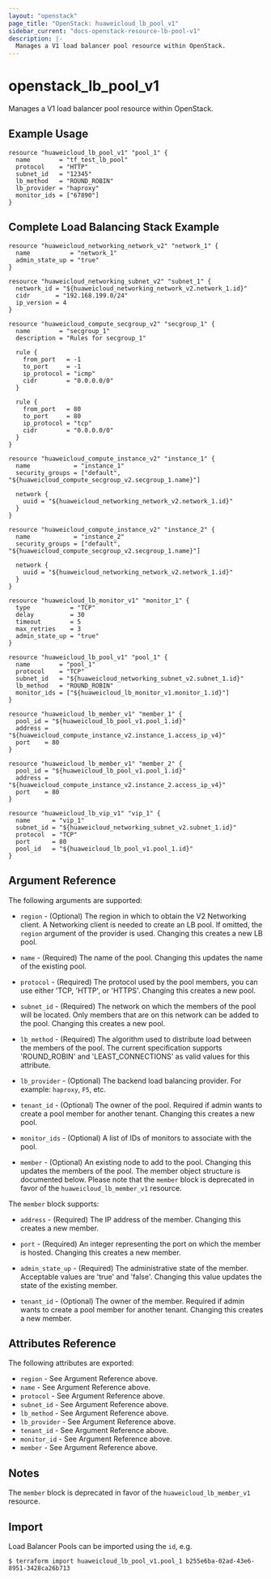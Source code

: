 ```yaml
---
layout: "openstack"
page_title: "OpenStack: huaweicloud_lb_pool_v1"
sidebar_current: "docs-openstack-resource-lb-pool-v1"
description: |-
  Manages a V1 load balancer pool resource within OpenStack.
---
```


# openstack\_lb\_pool_v1

Manages a V1 load balancer pool resource within OpenStack.

## Example Usage

```hcl
resource "huaweicloud_lb_pool_v1" "pool_1" {
  name        = "tf_test_lb_pool"
  protocol    = "HTTP"
  subnet_id   = "12345"
  lb_method   = "ROUND_ROBIN"
  lb_provider = "haproxy"
  monitor_ids = ["67890"]
}
```

## Complete Load Balancing Stack Example

```
resource "huaweicloud_networking_network_v2" "network_1" {
  name           = "network_1"
  admin_state_up = "true"
}

resource "huaweicloud_networking_subnet_v2" "subnet_1" {
  network_id = "${huaweicloud_networking_network_v2.network_1.id}"
  cidr       = "192.168.199.0/24"
  ip_version = 4
}

resource "huaweicloud_compute_secgroup_v2" "secgroup_1" {
  name        = "secgroup_1"
  description = "Rules for secgroup_1"

  rule {
    from_port   = -1
    to_port     = -1
    ip_protocol = "icmp"
    cidr        = "0.0.0.0/0"
  }

  rule {
    from_port   = 80
    to_port     = 80
    ip_protocol = "tcp"
    cidr        = "0.0.0.0/0"
  }
}

resource "huaweicloud_compute_instance_v2" "instance_1" {
  name            = "instance_1"
  security_groups = ["default", "${huaweicloud_compute_secgroup_v2.secgroup_1.name}"]

  network {
    uuid = "${huaweicloud_networking_network_v2.network_1.id}"
  }
}

resource "huaweicloud_compute_instance_v2" "instance_2" {
  name            = "instance_2"
  security_groups = ["default", "${huaweicloud_compute_secgroup_v2.secgroup_1.name}"]

  network {
    uuid = "${huaweicloud_networking_network_v2.network_1.id}"
  }
}

resource "huaweicloud_lb_monitor_v1" "monitor_1" {
  type           = "TCP"
  delay          = 30
  timeout        = 5
  max_retries    = 3
  admin_state_up = "true"
}

resource "huaweicloud_lb_pool_v1" "pool_1" {
  name        = "pool_1"
  protocol    = "TCP"
  subnet_id   = "${huaweicloud_networking_subnet_v2.subnet_1.id}"
  lb_method   = "ROUND_ROBIN"
  monitor_ids = ["${huaweicloud_lb_monitor_v1.monitor_1.id}"]
}

resource "huaweicloud_lb_member_v1" "member_1" {
  pool_id = "${huaweicloud_lb_pool_v1.pool_1.id}"
  address = "${huaweicloud_compute_instance_v2.instance_1.access_ip_v4}"
  port    = 80
}

resource "huaweicloud_lb_member_v1" "member_2" {
  pool_id = "${huaweicloud_lb_pool_v1.pool_1.id}"
  address = "${huaweicloud_compute_instance_v2.instance_2.access_ip_v4}"
  port    = 80
}

resource "huaweicloud_lb_vip_v1" "vip_1" {
  name      = "vip_1"
  subnet_id = "${huaweicloud_networking_subnet_v2.subnet_1.id}"
  protocol  = "TCP"
  port      = 80
  pool_id   = "${huaweicloud_lb_pool_v1.pool_1.id}"
}
```

## Argument Reference

The following arguments are supported:

* `region` - (Optional) The region in which to obtain the V2 Networking client.
    A Networking client is needed to create an LB pool. If omitted, the
    `region` argument of the provider is used. Changing this creates a new
    LB pool.

* `name` - (Required) The name of the pool. Changing this updates the name of
    the existing pool.

* `protocol` - (Required)  The protocol used by the pool members, you can use
  either 'TCP, 'HTTP', or 'HTTPS'. Changing this creates a new pool.

* `subnet_id` - (Required) The network on which the members of the pool will be
    located. Only members that are on this network can be added to the pool.
    Changing this creates a new pool.

* `lb_method` - (Required) The algorithm used to distribute load between the
    members of the pool. The current specification supports 'ROUND_ROBIN' and
    'LEAST_CONNECTIONS' as valid values for this attribute.

* `lb_provider` - (Optional) The backend load balancing provider. For example:
    `haproxy`, `F5`, etc.

* `tenant_id` - (Optional) The owner of the pool. Required if admin wants to
    create a pool member for another tenant. Changing this creates a new pool.

* `monitor_ids` - (Optional) A list of IDs of monitors to associate with the
    pool.

* `member` - (Optional) An existing node to add to the pool. Changing this
    updates the members of the pool. The member object structure is documented
    below. Please note that the `member` block is deprecated in favor of the
    `huaweicloud_lb_member_v1` resource.

The `member` block supports:

* `address` - (Required) The IP address of the member. Changing this creates a
new member.

* `port` - (Required) An integer representing the port on which the member is
hosted. Changing this creates a new member.

* `admin_state_up` - (Required) The administrative state of the member.
Acceptable values are 'true' and 'false'. Changing this value updates the
state of the existing member.

* `tenant_id` - (Optional) The owner of the member. Required if admin wants to
create a pool member for another tenant. Changing this creates a new member.

## Attributes Reference

The following attributes are exported:

* `region` - See Argument Reference above.
* `name` - See Argument Reference above.
* `protocol` - See Argument Reference above.
* `subnet_id` - See Argument Reference above.
* `lb_method` - See Argument Reference above.
* `lb_provider` - See Argument Reference above.
* `tenant_id` - See Argument Reference above.
* `monitor_id` - See Argument Reference above.
* `member` - See Argument Reference above.

## Notes

The `member` block is deprecated in favor of the `huaweicloud_lb_member_v1` resource.

## Import

Load Balancer Pools can be imported using the `id`, e.g.

```
$ terraform import huaweicloud_lb_pool_v1.pool_1 b255e6ba-02ad-43e6-8951-3428ca26b713
```
